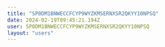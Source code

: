 ```yaml
---
title: "SP0DM1BNWECCFCYP9WYZKMSERNXSR2QKYY10NPSQ"
date: 2024-02-19T09:45:21.194Z
user: SP0DM1BNWECCFCYP9WYZKMSERNXSR2QKYY10NPSQ
layout: "users"
---
```

    